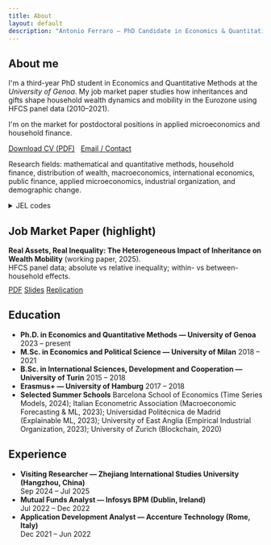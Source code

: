 ```yaml
---
title: About
layout: default
description: "Antonio Ferraro — PhD Candidate in Economics & Quantitative Methods (University of Genoa). Household finance, distribution of wealth, macroeconomics, international economics, public finance, demographics, IO, development."
---
```


<section id="about">
<h2>About me</h2>
<div class="card">
<p>I'm a third-year PhD student in Economics and Quantitative Methods at the <em>University of Genoa</em>. My job market paper studies how inheritances and gifts shape household wealth dynamics and mobility in the Eurozone using HFCS panel data (2010–2021).</p>
<p>I'm on the market for postdoctoral positions in applied microeconomics and household finance.</p>
<p>
  <a class="btn" href="{{ '/assets/CV_Ferraro.pdf' | relative_url }}" download>Download CV (PDF)</a>
  &nbsp; <a class="btn" href="{{ '/contact' | relative_url }}">Email / Contact</a>
</p>
<p class="meta">Research fields: mathematical and quantitative methods, household finance, distribution of wealth, macroeconomics, international economics, public finance, applied microeconomics, industrial organization, and demographic change.</p>
<details>
  <summary>JEL codes</summary>
  <p>C; D31; E; F; G51; H; J11; L; O5</p>
</details>
</div>
</section>

<section id="jmp" style="margin-top:22px;">
<h2>Job Market Paper (highlight)</h2>
<div class="card">
<strong>Real Assets, Real Inequality: The Heterogeneous Impact of Inheritance on Wealth Mobility</strong> (working paper, 2025). 
<div class="meta">HFCS panel data; absolute vs relative inequality; within- vs between-household effects.</div>
<p style="margin-top:10px;">
  <a class="btn" href="#">PDF</a>
  <a class="btn" href="#">Slides</a>
  <a class="btn" href="#">Replication</a>
</p>
</div>
</section>

<section id="education" style="margin-top:22px;">
<h2>Education</h2>
<div class="card">
<ul class="plain">
  <li class="item"><strong>Ph.D. in Economics and Quantitative Methods — University of Genoa</strong> <span class="meta">2023 – present</span></li>
  <li class="item"><strong>M.Sc. in Economics and Political Science — University of Milan</strong> <span class="meta">2018 – 2021</span></li>
  <li class="item"><strong>B.Sc. in International Sciences, Development and Cooperation — University of Turin</strong> <span class="meta">2015 – 2018</span></li>
  <li class="item"><strong>Erasmus+ — University of Hamburg</strong> <span class="meta">2017 – 2018</span></li>
  <li class="item"><strong>Selected Summer Schools</strong> <span class="meta">Barcelona School of Economics (Time Series Models, 2024); Italian Econometric Association (Macroeconomic Forecasting & ML, 2023); Universidad Politécnica de Madrid (Explainable ML, 2023); University of East Anglia (Empirical Industrial Organization, 2023); University of Zurich (Blockchain, 2020)</span></li>
</ul>
</div>
</section>

<section id="experience" style="margin-top:22px;">
<h2>Experience</h2>
<div class="card">
<ul class="plain">
  <li class="item">
    <strong>Visiting Researcher — Zhejiang International Studies University (Hangzhou, China)</strong>
    <div class="meta">Sep 2024 – Jul 2025</div>
  </li>
  <li class="item">
    <strong>Mutual Funds Analyst — Infosys BPM (Dublin, Ireland)</strong>
    <div class="meta">Jul 2022 – Dec 2022</div>
  </li>
  <li class="item">
    <strong>Application Development Analyst — Accenture Technology (Rome, Italy)</strong>
    <div class="meta">Dec 2021 – Jun 2022</div>
  </li>
</ul>
</div>
</section>

